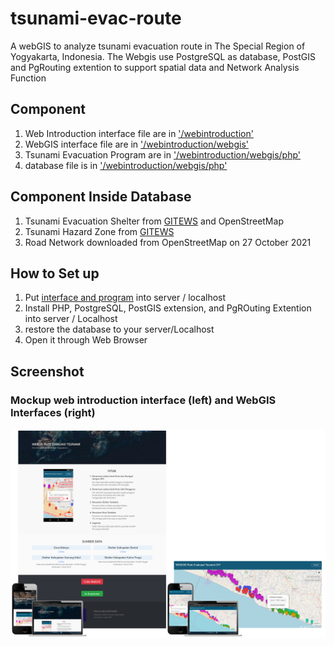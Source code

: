 # tsunami-evac-route

A webGIS to analyze tsunami evacuation route in The Special Region of Yogyakarta, Indonesia. The Webgis use PostgreSQL as database, PostGIS and PgRouting extention to support spatial data and Network Analysis Function

## Component
1. Web Introduction interface file are in ['/webintroduction'](https://github.com/R-fadhil/tsunami-evac-route/tree/main/webintroduction)
2. WebGIS interface file are in ['/webintroduction/webgis'](https://github.com/R-fadhil/tsunami-evac-route/tree/main/webintroduction/webgis)
3. Tsunami Evacuation Program are in ['/webintroduction/webgis/php'](https://github.com/R-fadhil/tsunami-evac-route/tree/main/webintroduction/webgis/php)
4. database file is in ['/webintroduction/webgis/php'](https://github.com/R-fadhil/tsunami-evac-route/tree/main/backup_database.rar)

## Component Inside Database
1. Tsunami Evacuation Shelter from [GITEWS](https://www.gitews.org/tsunami-kit/index_en.html) and OpenStreetMap
2. Tsunami Hazard Zone from [GITEWS](https://www.gitews.org/tsunami-kit/en/id_tsunami_hazard_map_diy.html)
3. Road Network downloaded from OpenStreetMap on 27 October 2021

## How to Set up
1. Put [interface and program](https://github.com/R-fadhil/tsunami-evac-route/tree/main/webintroduction) into server / localhost 
2. Install PHP, PostgreSQL, PostGIS extension, and PgROuting Extention into server / Localhost
3. restore the database to your server/Localhost
4. Open it through Web Browser

## Screenshot
### Mockup web introduction interface (left) and WebGIS Interfaces (right)

![screenshot](https://github.com/R-fadhil/tsunami-evac-route/blob/main/mockup.png)
